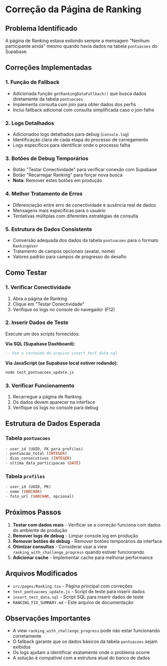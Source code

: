 # Correção da Página de Ranking

## Problema Identificado
A página de Ranking estava exibindo sempre a mensagem "Nenhum participante ainda" mesmo quando havia dados na tabela `pontuacoes` do Supabase.

## Correções Implementadas

### 1. Função de Fallback
- Adicionada função `getRankingDataFallback()` que busca dados diretamente da tabela `pontuacoes`
- Implementa consulta com join para obter dados dos perfis
- Inclui fallback adicional com consulta simplificada caso o join falhe

### 2. Logs Detalhados
- Adicionados logs detalhados para debug (`console.log`)
- Identificação clara de cada etapa do processo de carregamento
- Logs específicos para identificar onde o processo falha

### 3. Botões de Debug Temporários
- Botão "Testar Conectividade" para verificar conexão com Supabase
- Botão "Recarregar Ranking" para forçar nova busca
- **Nota**: Remover estes botões em produção

### 4. Melhor Tratamento de Erros
- Diferenciação entre erro de conectividade e ausência real de dados
- Mensagens mais específicas para o usuário
- Tentativas múltiplas com diferentes estratégias de consulta

### 5. Estrutura de Dados Consistente
- Conversão adequada dos dados da tabela `pontuacoes` para o formato `RankingUser`
- Tratamento de campos opcionais (avatar, nome)
- Valores padrão para campos de progresso do desafio

## Como Testar

### 1. Verificar Conectividade
1. Abra a página de Ranking
2. Clique em "Testar Conectividade" 
3. Verifique os logs no console do navegador (F12)

### 2. Inserir Dados de Teste
Execute um dos scripts fornecidos:

**Via SQL (Supabase Dashboard):**
```sql
-- Use o conteúdo do arquivo insert_test_data.sql
```

**Via JavaScript (se Supabase local estiver rodando):**
```bash
node test_pontuacoes_update.js
```

### 3. Verificar Funcionamento
1. Recarregue a página de Ranking
2. Os dados devem aparecer na interface
3. Verifique os logs no console para debug

## Estrutura de Dados Esperada

### Tabela `pontuacoes`
```sql
- user_id (UUID, FK para profiles)
- pontuacao_total (INTEGER)
- dias_consecutivos (INTEGER) 
- ultima_data_participacao (DATE)
```

### Tabela `profiles`
```sql
- user_id (UUID, PK)
- nome (VARCHAR)
- foto_url (VARCHAR, opcional)
```

## Próximos Passos

1. **Testar com dados reais** - Verificar se a correção funciona com dados do ambiente de produção
2. **Remover logs de debug** - Limpar console.log em produção
3. **Remover botões de debug** - Remover botões temporários da interface
4. **Otimizar consultas** - Considerar usar a view `ranking_with_challenge_progress` quando estiver funcionando
5. **Adicionar cache** - Implementar cache para melhorar performance

## Arquivos Modificados

- `src/pages/Ranking.tsx` - Página principal com correções
- `test_pontuacoes_update.js` - Script de teste para inserir dados
- `insert_test_data.sql` - Script SQL para inserir dados de teste
- `RANKING_FIX_SUMMARY.md` - Este arquivo de documentação

## Observações Importantes

- A view `ranking_with_challenge_progress` pode não estar funcionando corretamente
- O fallback garante que os dados básicos da tabela `pontuacoes` sejam exibidos
- Os logs ajudam a identificar exatamente onde o problema ocorre
- A solução é compatível com a estrutura atual do banco de dados